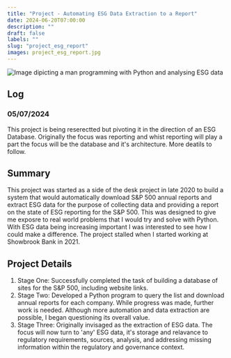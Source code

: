 ```yaml
---
title: "Project - Automating ESG Data Extraction to a Report"
date: 2024-06-20T07:00:00
description: ""
draft: false
labels: ""
slug: "project_esg_report"
images: project_esg_report.jpg
---
```

<!-- {{< figure src="../../images/python_esg.jpg" title="An elephant at sunset" >}} -->

<p><img class="preview" src="../../images/python_esg.jpg" alt="Image dipicting a man programming with Python and analysing ESG data"></p>

## Log

 ### <span class="date">05/07/2024</span>
 
 This project is being reserectted but pivoting it in the direction of an ESG Database. Originally the focus was reporting and whist reporting will play a part the focus will be the database and it's architecture.  More deatils to follow.

## Summary

This project was started as a side of the desk project in late 2020 to build a system that would automatically download S&P 500 annual reports and extract ESG data for the purpose of collecting data and providing a report on the state of ESG reporting for the S&P 500.  This was designed to give me exposre to real world problems that I would try and solve with Python.  With ESG data being increasing important I was interested to see how I could make a difference. The project stalled when I started working at Showbrook Bank in 2021.

## Project Details

1. Stage One: Successfully completed the task of building a database of sites for the S&P 500, including website links.
2. Stage Two: Developed a Python program to query the list and download annual reports for each company. While progress was made, further work is needed. Although more automation and data extraction are possible, I began questioning its overall value.
3. Stage Three: Originally invisaged as the extraction of ESG data. The focus will now turn to 'any' ESG data, it's storage and relavance to regulatory requirements, sources, analysis, and addressing missing information within the regulatory and governance context.



